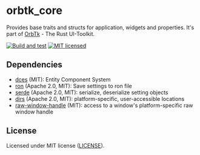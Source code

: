 # orbtk_core

Provides base traits and structs for application, widgets and properties. It's part of [OrbTk](https://gitlab.redox-os.org/redox-os/orbtk) - The Rust UI-Toolkit.

[![Build and test](https://github.com/redox-os/orbtk/workflows/CI/badge.svg)](https://github.com/redox-os/orbtk/actions)
[![MIT licensed](https://img.shields.io/badge/license-MIT-blue.svg)](../../LICENSE)

## Dependencies

* [dces](https://gitlab.redox-os.org/redox-os/dces-rust) (MIT): Entity Component System
* [ron](https://github.com/ron-rs/ron) (Apache 2.0, MIT): Save settings to ron file
* [serde](https://github.com/serde-rs/serde) (Apache 2.0, MIT): serialize, deserialize setting objects
* [dirs](https://github.com/xdg-rs/dirs.git) (Apache 2.0, MIT): platform-specific, user-accessible locations
* [raw-window-handle](https://github.com/rust-windowing/raw-window-handle) (MIT): access to a window's platform-specific raw window handle

## License

Licensed under MIT license ([LICENSE](../../LICENSE)).
